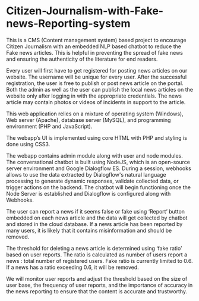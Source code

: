 # Citizen-Journalism-with-Fake-news-Reporting-system
This is a CMS (Content management system) based project to encourage Citizen Journalism with an embedded NLP based chatbot to reduce the Fake news articles. This is helpful in preventing the spread of fake news and ensuring the authenticity of the literature for end readers.

Every user will first have to get registered for posting news articles on our website. The username will be unique for every user. After the successful registration, the user is free to publish or post news article on the portal. Both the admin as well as the user can publish the local news articles on the website only after logging in with the appropriate credentials. The news article may contain photos or videos of incidents in support to the article.

This web application relies on a mixture of operating system (Windows), Web server (Apache), database server (MySQL), and programming environment (PHP and JavaScript).

The webapp’s UI is implemented using core HTML with PHP and styling is done using CSS3. 

The webapp contains admin module along with user and node modules. The conversational chatbot is built using NodeJS, which is an open-source server environment and Google Dialogflow ES. During a session, webhooks allows to use the data extracted by Dialogflow's natural language processing to generate dynamic responses, validate collected data, or trigger actions on the backend. The chatbot will begin functioning once the Node Server is established and Dialogflow is configured along with Webhooks.

The user can report a news if it seems false or fake using ‘Report’ button embedded on each news article and the data will get collected by chatbot and stored in the cloud database. If a news article has been reported by many users, it is likely that it contains misinformation and should be removed. 

The threshold for deleting a news article is determined using ‘fake ratio’ based on user reports. The ratio is calculated as number of users report a news : total number of registered users. Fake ratio is currently limited to 0.6. If a news has a ratio exceeding 0.6, it will be removed. 

We will monitor user reports and adjust the threshold based on the size of user base, the frequency of user reports, and the importance of accuracy in the news reporting to ensure that the content is accurate and trustworthy.

